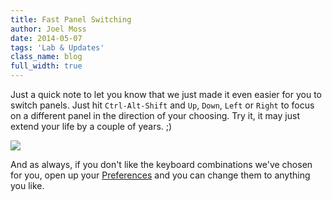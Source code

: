 ```yaml
---
title: Fast Panel Switching
author: Joel Moss
date: 2014-05-07
tags: 'Lab & Updates'
class_name: blog
full_width: true
---
```


Just a quick note to let you know that we just made it even easier for you to switch panels. Just hit `Ctrl-Alt-Shift` and `Up`, `Down`, `Left` or `Right` to focus on a different panel in the direction of your choosing. Try it, it may just extend your life by a couple of years. ;)

![](home/screens/panels.png)

And as always, if you don't like the keyboard combinations we've chosen for you, open up your [Preferences](https://codio.com/docs/ide/code-editor/kb-shortcuts/) and you can change them to anything you like.
